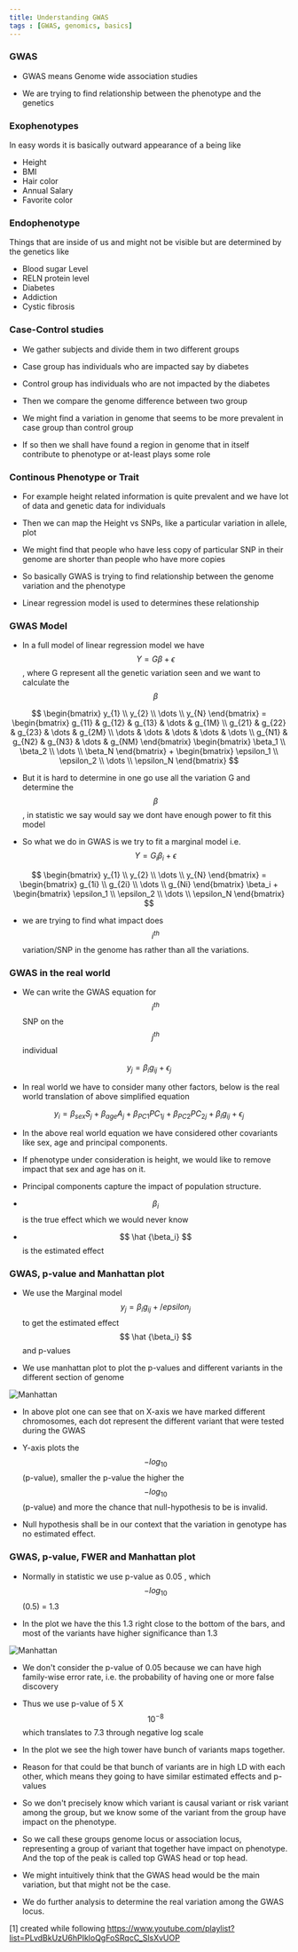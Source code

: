 ```yaml
---
title: Understanding GWAS
tags : [GWAS, genomics, basics]
---
```



### GWAS 

- GWAS means Genome wide association studies 

- We are trying to find relationship between the phenotype and the genetics 

### Exophenotypes

In easy words it is basically outward appearance of a being like 
- Height
- BMI
- Hair color  
- Annual Salary 
- Favorite color 

### Endophenotype 

Things that are inside of us and might not be visible but are determined by the genetics like

- Blood sugar Level 
- RELN protein level 
- Diabetes
- Addiction 
- Cystic fibrosis


### Case-Control studies 

- We gather subjects and divide them in two different groups

- Case group has individuals who are impacted say by diabetes 

- Control group has individuals who are not impacted by the diabetes 

- Then we compare the genome difference between two group

- We might find a variation in genome that seems to be more prevalent in case group than control group

- If so then we shall have found a region in genome that in itself contribute to phenotype or at-least plays some role 


### Continous Phenotype or Trait

- For example height related information is quite prevalent and we have lot of data and genetic data for individuals

- Then we can map the Height vs SNPs, like a particular variation in allele, plot 

- We might find that people who have less copy of particular SNP in their genome are shorter than people who have more copies 

- So basically GWAS is trying to find relationship between the genome variation and the phenotype 

- Linear regression model is used to determines these relationship 

### GWAS Model 

- In a full model of linear regression model we have $$ Y = G\beta + \epsilon $$, where G represent all the genetic variation seen and we want to calculate the $$ \beta $$ 

$$ 
\begin{bmatrix} y_{1} \\ y_{2} \\ \dots \\ y_{N} \end{bmatrix} = 
\begin{bmatrix} g_{11} & g_{12} & g_{13} & \dots & g_{1M} \\ 
g_{21} & g_{22} & g_{23} & \dots & g_{2M} \\ 
\dots  & \dots  & \dots  & \dots & \dots  \\ 
g_{N1} & g_{N2} & g_{N3} & \dots & g_{NM} \end{bmatrix} 
\begin{bmatrix} \beta_1 \\ \beta_2 \\ \dots \\ \beta_N  \end{bmatrix}
+
\begin{bmatrix} \epsilon_1 \\ \epsilon_2 \\ \dots \\ \epsilon_N \end{bmatrix} 
$$

- But it is hard to determine in one go use all the variation G and determine the $$ \beta $$, in statistic we say would say we dont have enough power to fit this model

- So what we do in GWAS is we try to fit a marginal model i.e. $$ Y = G_i\beta_i + \epsilon $$

$$ 
\begin{bmatrix} y_{1} \\ y_{2} \\ \dots \\ y_{N} \end{bmatrix} = 
\begin{bmatrix} g_{1i} \\ g_{2i} \\ \dots \\ g_{Ni}  \end{bmatrix} \beta_i +
\begin{bmatrix} \epsilon_1 \\ \epsilon_2 \\ \dots \\ \epsilon_N \end{bmatrix} $$

- we are trying to find what impact does $$i^{th} $$ variation/SNP in the genome has rather than all the variations.


### GWAS in the real world  

- We can write the GWAS equation for $$i^{th} $$ SNP on the $$ j^{th} $$ individual 

$$ y_j = \beta_i g_{ij} + \epsilon_j $$

- In real world we have to consider many other factors, below is the real world translation of above simplified equation 

$$ y_i = \beta_{sex}S_j + \beta_{age}A_j + \beta_{PC1}PC_{1j} + \beta_{PC2}PC_{2j} + \beta_ig_{ij} + \epsilon_j  $$

- In the above real world equation we have considered other covariants like sex, age and principal components. 

- If phenotype under consideration is height, we would like to remove impact that sex and age has on it. 

- Principal components capture the impact of population structure. 

- $$\beta_i$$ is the true effect which we would never know 

- $$ \hat {\beta_i} $$ is the estimated effect 

### GWAS, p-value and Manhattan plot 

- We use the Marginal model $$ y_j = \beta_i g_{ij} + /epsilon_j $$ to get the estimated effect $$ \hat {\beta_i} $$ and p-values

- We use manhattan plot to plot the p-values and different variants in the different section of genome 

![Manhattan](https://webhash.github.io/img/Manhattan_Plot.png "Manhattan Plot")

- In above plot one can see that on X-axis we have marked different chromosomes, each dot represent the different variant that were tested during the GWAS

- Y-axis plots the $$-log_{10}$$(p-value), smaller the p-value the higher the $$-log_{10}$$(p-value) and more the chance that null-hypothesis to be is invalid.

- Null hypothesis shall be in our context that the variation in genotype has no estimated effect.

### GWAS, p-value, FWER and Manhattan plot 

- Normally in statistic we use p-value as 0.05 , which $$-log_{10}$$(0.5) = 1.3 

- In the plot we have the this 1.3 right close to the bottom of the bars, and most of the variants have higher significance than 1.3 

![Manhattan](https://webhash.github.io/img/Manhattan_Plot.png "Manhattan Plot")

- We don't consider the p-value of 0.05 because we can have high family-wise error rate, i.e. the probability of having one or more false discovery 

- Thus we use p-value of 5 X $$10^{-8}$$ which translates to 7.3 through negative log scale 

- In the plot we see the high tower have bunch of variants maps together.

- Reason for that could be that bunch of variants are in high LD with each other, which means they going to have similar estimated effects and p-values

- So we don't precisely know which variant is causal variant or risk variant among the group, but we know some of the variant from the group have impact on the phenotype.

- So we call these groups genome locus or association locus, representing a group of variant that together have impact on phenotype. And the top of the peak is called top GWAS head or top head. 

- We might intuitively think that the GWAS head would be the main variation, but that might not be the case.

- We do further analysis to determine the real variation among the GWAS locus.  




[1] created while following https://www.youtube.com/playlist?list=PLvdBkUzU6hPIkloQgFoSRqcC_SlsXvUOP 

 
